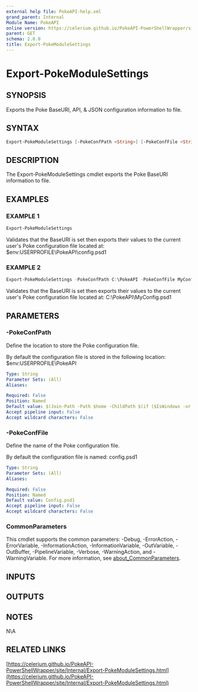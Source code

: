 ```yaml
---
external help file: PokeAPI-help.xml
grand_parent: Internal
Module Name: PokeAPI
online version: https://celerium.github.io/PokeAPI-PowerShellWrapper/site/Internal/Export-PokeModuleSettings.html
parent: GET
schema: 2.0.0
title: Export-PokeModuleSettings
---
```


# Export-PokeModuleSettings

## SYNOPSIS
Exports the Poke BaseURI, API, & JSON configuration information to file.

## SYNTAX

```powershell
Export-PokeModuleSettings [-PokeConfPath <String>] [-PokeConfFile <String>] [<CommonParameters>]
```

## DESCRIPTION
The Export-PokeModuleSettings cmdlet exports the Poke BaseURI information to file.

## EXAMPLES

### EXAMPLE 1
```powershell
Export-PokeModuleSettings
```

Validates that the BaseURI is set then exports their values
to the current user's Poke configuration file located at:
    $env:USERPROFILE\PokeAPI\config.psd1

### EXAMPLE 2
```powershell
Export-PokeModuleSettings -PokeConfPath C:\PokeAPI -PokeConfFile MyConfig.psd1
```

Validates that the BaseURI is set then exports their values
to the current user's Poke configuration file located at:
    C:\PokeAPI\MyConfig.psd1

## PARAMETERS

### -PokeConfPath
Define the location to store the Poke configuration file.

By default the configuration file is stored in the following location:
    $env:USERPROFILE\PokeAPI

```yaml
Type: String
Parameter Sets: (All)
Aliases:

Required: False
Position: Named
Default value: $(Join-Path -Path $home -ChildPath $(if ($IsWindows -or $PSEdition -eq 'Desktop'){"PokeAPI"}else{".PokeAPI"}) )
Accept pipeline input: False
Accept wildcard characters: False
```

### -PokeConfFile
Define the name of the Poke configuration file.

By default the configuration file is named:
    config.psd1

```yaml
Type: String
Parameter Sets: (All)
Aliases:

Required: False
Position: Named
Default value: Config.psd1
Accept pipeline input: False
Accept wildcard characters: False
```

### CommonParameters
This cmdlet supports the common parameters: -Debug, -ErrorAction, -ErrorVariable, -InformationAction, -InformationVariable, -OutVariable, -OutBuffer, -PipelineVariable, -Verbose, -WarningAction, and -WarningVariable. For more information, see [about_CommonParameters](http://go.microsoft.com/fwlink/?LinkID=113216).

## INPUTS

## OUTPUTS

## NOTES
N\A

## RELATED LINKS

[https://celerium.github.io/PokeAPI-PowerShellWrapper/site/Internal/Export-PokeModuleSettings.html](https://celerium.github.io/PokeAPI-PowerShellWrapper/site/Internal/Export-PokeModuleSettings.html)

